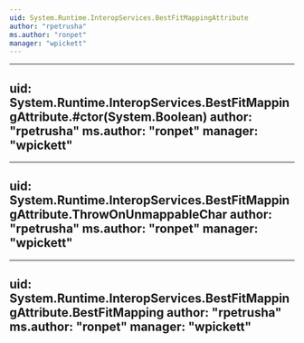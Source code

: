 ```yaml
---
uid: System.Runtime.InteropServices.BestFitMappingAttribute
author: "rpetrusha"
ms.author: "ronpet"
manager: "wpickett"
---
```


---
uid: System.Runtime.InteropServices.BestFitMappingAttribute.#ctor(System.Boolean)
author: "rpetrusha"
ms.author: "ronpet"
manager: "wpickett"
---

---
uid: System.Runtime.InteropServices.BestFitMappingAttribute.ThrowOnUnmappableChar
author: "rpetrusha"
ms.author: "ronpet"
manager: "wpickett"
---

---
uid: System.Runtime.InteropServices.BestFitMappingAttribute.BestFitMapping
author: "rpetrusha"
ms.author: "ronpet"
manager: "wpickett"
---
